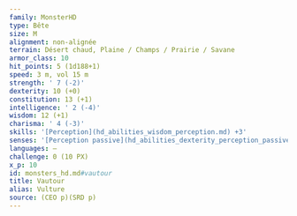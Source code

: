 ```yaml
---
family: MonsterHD
type: Bête
size: M
alignment: non-alignée
terrain: Désert chaud, Plaine / Champs / Prairie / Savane
armor_class: 10
hit_points: 5 (1d188+1)
speed: 3 m, vol 15 m
strength: ' 7 (-2)'
dexterity: 10 (+0)
constitution: 13 (+1)
intelligence: ' 2 (-4)'
wisdom: 12 (+1)
charisma: ' 4 (-3)'
skills: '[Perception](hd_abilities_wisdom_perception.md) +3'
senses: '[Perception passive](hd_abilities_dexterity_perception_passive.md) 13'
languages: —
challenge: 0 (10 PX)
x_p: 10
id: monsters_hd.md#vautour
title: Vautour
alias: Vulture
source: (CEO p)(SRD p)
---
```


